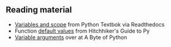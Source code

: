 ## Reading material

* [Variables and scope](http://python-textbok.readthedocs.io/en/latest/Variables_and_Scope.html) from Python Textbok via Readthedocs
* Function [default values](http://docs.python-guide.org/en/latest/writing/gotchas/) from Hitchhiker's Guide to Py
* [Variable arguments](https://python.swaroopch.com/functions.html) over at A Byte of Python
